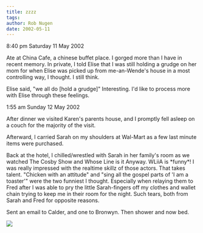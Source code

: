 ```yaml
---
title: zzzz
tags: 
author: Rob Nugen
date: 2002-05-11
---
```


<p class=date>8:40 pm Saturday 11 May 2002</p>

<p>Ate at China Cafe, a chinese buffet place.  I gorged more than I have in
recent memory.  In private, I told Elise that I was still holding a grudge
on her mom for when Elise was picked up from me-an-Wende's house in a most
controlling way, I thought.  I still think.</p>

<p>Elise said, "we all do [hold a grudge]"  Interesting.  I'd like to
process more with Elise through these feelings.</p>

<p class=date>1:55 am Sunday 12 May 2002</p>

<p>After dinner we visited Karen's parents house, and I promptly fell asleep
on a couch for the majority of the visit.</p>

<p>Afterward, I carried Sarah on my shoulders at Wal-Mart as a few last
minute items were purchased.</p>

<p>Back at the hotel, I chilled/wrestled with Sarah in her family's room as
we watched The Cosby Show and Whose Line is it Anyway. WLiiA is *funny*!  I
was really impressed with the realtime skillz of those actors.  That takes
talent.  "Chicken with an attitude" and "sing all the gospel parts of 'I am
a toaster'" were the two funniest I thought.  Especially when relaying them
to Fred after I was able to pry the little Sarah-fingers off my clothes and
wallet chain trying to keep me in their room for the night.  Such tears,
both from Sarah and Fred for opposite reasons.</p>

<p>Sent an email to Calder, and one to Bronwyn.  Then shower and now
bed.</p>

<p><img src="/images/rob/wL-ROB.gif"/></p>

